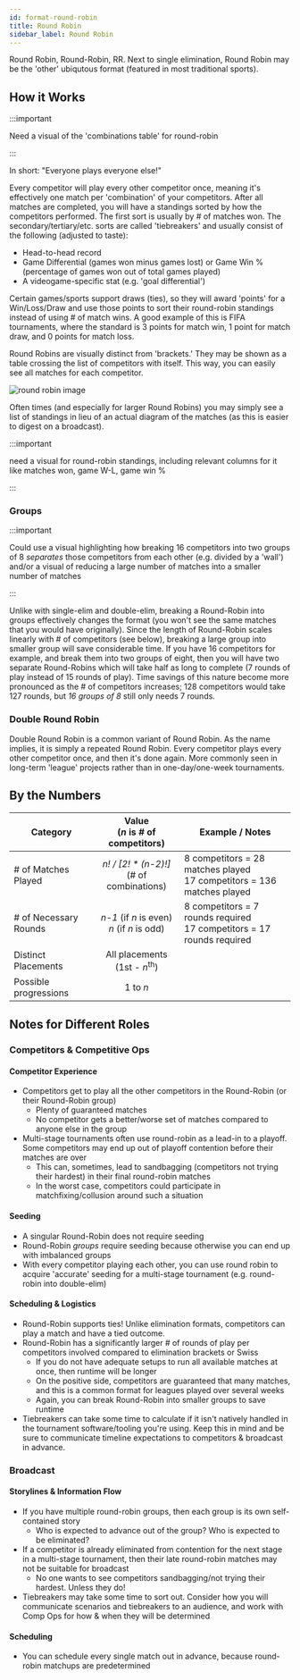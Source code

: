 ```yaml
---
id: format-round-robin
title: Round Robin
sidebar_label: Round Robin
---
```


Round Robin, Round-Robin, RR.
Next to single elimination, Round Robin may be the 'other' ubiqutous format
 (featured in most traditional sports).

## How it Works

:::important

Need a visual of the 'combinations table' for round-robin

:::

In short: "Everyone plays everyone else!"

Every competitor will play every other competitor once, meaning it's effectively one match per 'combination' of your competitors.
After all matches are completed, you will have a standings sorted by how the competitors performed.
The first sort is usually by # of matches won.
The secondary/tertiary/etc. sorts are called 'tiebreakers' and usually consist of the following (adjusted to taste):

* Head-to-head record
* Game Differential (games won minus games lost) or Game Win % (percentage of games won out of total games played)
* A videogame-specific stat (e.g. 'goal differential')

Certain games/sports support draws (ties), so they will award 'points' for a Win/Loss/Draw and use those points to sort their round-robin standings instead of using # of match wins.
A good example of this is FIFA tournaments, where the standard is 3 points for match win, 1 point for match draw, and 0 points for match loss.

Round Robins are visually distinct from 'brackets.' They may be shown as a table crossing the list of competitors with itself.
This way, you can easily see all matches for each competitor.

![round robin image](https://imgur.com/tjf3iQt.png)

Often times (and especially for larger Round Robins) you may simply see a list of standings in lieu of an actual diagram of the matches (as this is easier to digest on a broadcast).

:::important

need a visual for round-robin standings, including relevant columns for it like matches won, game W-L, game win %

:::

### Groups

:::important

Could use a visual highlighting how breaking 16 competitors into two groups of 8 *separates* those competitors from each other (e.g. divided by a 'wall') and/or a visual of reducing a large number of matches into a smaller number of matches

:::

Unlike with single-elim and double-elim, breaking a Round-Robin into groups effectively changes the format (you won't see the same matches that you would have originally).
Since the length of Round-Robin scales linearly with # of competitors (see below), breaking a large group into smaller group will save considerable time.
If you have 16 competitors for example, and break them into two groups of eight, then you will have two separate Round-Robins which will take half as long to complete (7 rounds of play instead of 15 rounds of play).
Time savings of this nature become more pronounced as the # of competitors increases; 128 competitors would take 127 rounds, but *16 groups of 8* still only needs 7 rounds.

### Double Round Robin

Double Round Robin is a common variant of Round Robin.
As the name implies, it is simply a repeated Round Robin.
Every competitor plays every other competitor once, and then it's done again.
More commonly seen in long-term 'league' projects rather than in one-day/one-week tournaments.

## By the Numbers

| Category              |      Value <br />(*n* is # of competitors)                |   Example / Notes |
| -------------         | :-----------:             | ----- |
| # of Matches Played   | *n! / [2! \* (n-2)!]* <br /> (# of combinations)       | 8 competitors = 28 matches played <br />17 competitors = 136 matches played |
| # of Necessary Rounds | *n-1* (if *n* is even) <br />*n* (if *n* is odd)          | 8 competitors = 7 rounds required <br /> 17 competitors = 17 rounds required |
| Distinct Placements   |   All placements <br /> (1st - *n*<sup>th</sup>)       |   |
| Possible progressions | 1 to *n*  |

## Notes for Different Roles

### Competitors & Competitive Ops

#### Competitor Experience

* Competitors get to play all the other competitors in the Round-Robin (or their Round-Robin group)
  * Plenty of guaranteed matches
  * No competitor gets a better/worse set of matches compared to anyone else in the group
* Multi-stage tournaments often use round-robin as a lead-in to a playoff. Some competitors may end up out of playoff contention before their matches are over
  * This can, sometimes, lead to sandbagging (competitors not trying their hardest) in their final round-robin matches
  * In the worst case, competitors could participate in matchfixing/collusion around such a situation

#### Seeding

* A singular Round-Robin does not require seeding
* Round-Robin *groups* require seeding because otherwise you can end up with imbalanced groups
* With every competitor playing each other, you can use round robin to acquire 'accurate' seeding for a multi-stage tournament (e.g. round-robin into double-elim)

#### Scheduling & Logistics

* Round-Robin supports ties! Unlike elimination formats, competitors can play a match and have a tied outcome.
* Round-Robin has a significantly larger # of rounds of play per competitors involved compared to elimination brackets or Swiss
  * If you do not have adequate setups to run all available matches at once, then runtime will be longer
  * On the positive side, competitors are guaranteed that many matches, and this is a common format for leagues played over several weeks
  * Again, you can break Round-Robin into smaller groups to save runtime
* Tiebreakers can take some time to calculate if it isn't natively handled in the tournament software/tooling you're using. Keep this in mind and be sure to communicate timeline expectations to competitors & broadcast in advance.

### Broadcast

#### Storylines & Information Flow

* If you have multiple round-robin groups, then each group is its own self-contained story
  * Who is expected to advance out of the group? Who is expected to be eliminated?
* If a competitor is already eliminated from contention for the next stage in a multi-stage tournament, then their late round-robin matches may not be suitable for broadcast
  * No one wants to see competitors sandbagging/not trying their hardest. Unless they do!
* Tiebreakers may take some time to sort out. Consider how you will communicate scenarios and tiebreakers to an audience, and work with Comp Ops for how & when they will be determined

#### Scheduling

* You can schedule every single match out in advance, because round-robin matchups are predetermined
